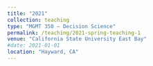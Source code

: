 ```yaml
---
title: "2021"
collection: teaching
type: "MGMT 350 – Decision Science"
permalink: /teaching/2021-spring-teaching-1
venue: "California State University East Bay"
#date: 2021-01-01
location: "Hayward, CA"
---
```


